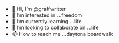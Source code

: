 - 👋 Hi, I’m @graffwritter
- 👀 I’m interested in ...freedom
- 🌱 I’m currently learning ...life
- 💞️ I’m looking to collaborate on ...life
- 📫 How to reach me ...daytona boardwalk

<!---
graffwritter/graffwritter is a ✨ special ✨ repository because its `README.md` (this file) appears on your GitHub profile.
You can click the Preview link to take a look at your changes.
--->
